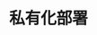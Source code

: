 ---
weight: 700
title: "私有化部署"
description: "FastGPT 私有化部署文档"
icon: menu_book
draft: false
images: []
---